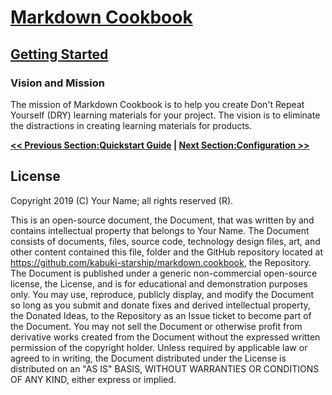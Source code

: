# [Markdown Cookbook](../readme.md)

## [Getting Started](./readme.md)

### Vision and Mission

The mission of Markdown Cookbook is to help you create Don't Repeat Yourself (DRY) learning materials for your project. The vision is to eliminate the distractions in creating learning materials for products.

**[<< Previous Section:Quickstart Guide](./quickstart_gude.md) | [Next Section:Configuration >>](./configuration.md)**

## License

Copyright 2019 (C) Your Name; all rights reserved (R).

This is an open-source document, the Document, that was written by and contains intellectual property that belongs to Your Name. The Document consists of documents, files, source code, technology design files, art, and other content contained this file, folder and the GitHub repository located at <https://github.com/kabuki-starship/markdown.cookbook>, the Repository. The Document is published under a generic non-commercial open-source license, the License, and is for educational and demonstration purposes only. You may use, reproduce, publicly display, and modify the Document so long as you submit and donate fixes and derived intellectual property, the Donated Ideas, to the Repository as an Issue ticket to become part of the Document. You may not sell the Document or otherwise profit from derivative works created from the Document without the expressed written permission of the copyright holder. Unless required by applicable law or agreed to in writing, the Document distributed under the License is distributed on an "AS IS" BASIS, WITHOUT WARRANTIES OR CONDITIONS OF ANY KIND, either express or implied.
